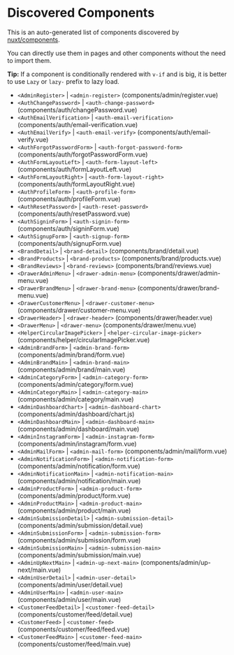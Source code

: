 # Discovered Components

This is an auto-generated list of components discovered by [nuxt/components](https://github.com/nuxt/components).

You can directly use them in pages and other components without the need to import them.

**Tip:** If a component is conditionally rendered with `v-if` and is big, it is better to use `Lazy` or `lazy-` prefix to lazy load.

- `<AdminRegister>` | `<admin-register>` (components/admin/register.vue)
- `<AuthChangePassword>` | `<auth-change-password>` (components/auth/changePassword.vue)
- `<AuthEmailVerification>` | `<auth-email-verification>` (components/auth/email-verification.vue)
- `<AuthEmailVerify>` | `<auth-email-verify>` (components/auth/email-verify.vue)
- `<AuthForgotPasswordForm>` | `<auth-forgot-password-form>` (components/auth/forgotPasswordForm.vue)
- `<AuthFormLayoutLeft>` | `<auth-form-layout-left>` (components/auth/formLayoutLeft.vue)
- `<AuthFormLayoutRight>` | `<auth-form-layout-right>` (components/auth/formLayoutRight.vue)
- `<AuthProfileForm>` | `<auth-profile-form>` (components/auth/profileForm.vue)
- `<AuthResetPassword>` | `<auth-reset-password>` (components/auth/resetPassword.vue)
- `<AuthSigninForm>` | `<auth-signin-form>` (components/auth/signinForm.vue)
- `<AuthSignupForm>` | `<auth-signup-form>` (components/auth/signupForm.vue)
- `<BrandDetail>` | `<brand-detail>` (components/brand/detail.vue)
- `<BrandProducts>` | `<brand-products>` (components/brand/products.vue)
- `<BrandReviews>` | `<brand-reviews>` (components/brand/reviews.vue)
- `<DrawerAdminMenu>` | `<drawer-admin-menu>` (components/drawer/admin-menu.vue)
- `<DrawerBrandMenu>` | `<drawer-brand-menu>` (components/drawer/brand-menu.vue)
- `<DrawerCustomerMenu>` | `<drawer-customer-menu>` (components/drawer/customer-menu.vue)
- `<DrawerHeader>` | `<drawer-header>` (components/drawer/header.vue)
- `<DrawerMenu>` | `<drawer-menu>` (components/drawer/menu.vue)
- `<HelperCircularImagePicker>` | `<helper-circular-image-picker>` (components/helper/circularImagePicker.vue)
- `<AdminBrandForm>` | `<admin-brand-form>` (components/admin/brand/form.vue)
- `<AdminBrandMain>` | `<admin-brand-main>` (components/admin/brand/main.vue)
- `<AdminCategoryForm>` | `<admin-category-form>` (components/admin/category/form.vue)
- `<AdminCategoryMain>` | `<admin-category-main>` (components/admin/category/main.vue)
- `<AdminDashboardChart>` | `<admin-dashboard-chart>` (components/admin/dashboard/chart.js)
- `<AdminDashboardMain>` | `<admin-dashboard-main>` (components/admin/dashboard/main.vue)
- `<AdminInstagramForm>` | `<admin-instagram-form>` (components/admin/instagram/form.vue)
- `<AdminMailForm>` | `<admin-mail-form>` (components/admin/mail/form.vue)
- `<AdminNotificationForm>` | `<admin-notification-form>` (components/admin/notification/form.vue)
- `<AdminNotificationMain>` | `<admin-notification-main>` (components/admin/notification/main.vue)
- `<AdminProductForm>` | `<admin-product-form>` (components/admin/product/form.vue)
- `<AdminProductMain>` | `<admin-product-main>` (components/admin/product/main.vue)
- `<AdminSubmissionDetail>` | `<admin-submission-detail>` (components/admin/submission/detail.vue)
- `<AdminSubmissionForm>` | `<admin-submission-form>` (components/admin/submission/form.vue)
- `<AdminSubmissionMain>` | `<admin-submission-main>` (components/admin/submission/main.vue)
- `<AdminUpNextMain>` | `<admin-up-next-main>` (components/admin/up-next/main.vue)
- `<AdminUserDetail>` | `<admin-user-detail>` (components/admin/user/detail.vue)
- `<AdminUserMain>` | `<admin-user-main>` (components/admin/user/main.vue)
- `<CustomerFeedDetail>` | `<customer-feed-detail>` (components/customer/feed/detail.vue)
- `<CustomerFeed>` | `<customer-feed>` (components/customer/feed/feed.vue)
- `<CustomerFeedMain>` | `<customer-feed-main>` (components/customer/feed/main.vue)
